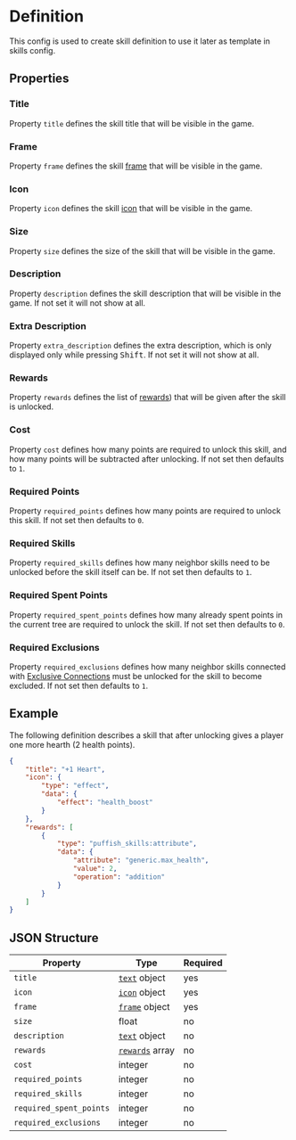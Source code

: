 # Definition

This config is used to create skill definition to use it later as template in skills config.

## Properties

### Title

Property `title` defines the skill title that will be visible in the game.

### Frame

Property `frame` defines the skill [frame](/creators/configuration/frames) that will be visible in the game.

### Icon

Property `icon` defines the skill [icon](/creators/configuration/icons) that will be visible in the game.

### Size

Property `size` defines the size of the skill that will be visible in the game.

### Description

Property `description` defines the skill description that will be visible in the game. If not set it will not show at all.

### Extra Description

Property `extra_description` defines the extra description, which is only displayed only while pressing <kbd>Shift</kbd>. If not set it will not show at all.

### Rewards

Property `rewards` defines the list of [rewards](/creators/configuration/rewards/reward)) that will be given after the skill is unlocked.

### Cost

Property `cost` defines how many points are required to unlock this skill, and how many points will be subtracted after unlocking. If not set then defaults to `1`.

### Required Points

Property `required_points` defines how many points are required to unlock this skill. If not set then defaults to `0`.

### Required Skills

Property `required_skills` defines how many neighbor skills need to be unlocked before the skill itself can be. If not set then defaults to `1`.

### Required Spent Points

Property `required_spent_points` defines how many already spent points in the current tree are required to unlock the skill. If not set then defaults to `0`.

### Required Exclusions

Property `required_exclusions` defines how many neighbor skills connected with [Exclusive Connections](/creators/configuration/connections#exclusive-connections) must be unlocked for the skill to become excluded. If not set then defaults to `1`.

## Example

The following definition describes a skill that after unlocking gives a player one more hearth (2 health points).

```json
{
	"title": "+1 Heart",
	"icon": {
		"type": "effect",
		"data": {
			"effect": "health_boost"
		}
	},
	"rewards": [
		{
			"type": "puffish_skills:attribute",
			"data": {
				"attribute": "generic.max_health",
				"value": 2,
				"operation": "addition"
			}
		}
	]
}
```

## JSON Structure

|Property|Type|Required|
|-|-|-|
|`title`|[`text`](/creators/configuration/text) object|yes|
|`icon`|[`icon`](/creators/configuration/icons) object|yes|
|`frame`|[`frame`](/creators/configuration/frames) object|yes|
|`size`|float|no|
|`description`|[`text`](/creators/configuration/text) object|no|
|`rewards`|[`rewards`](/creators/configuration/rewards/reward) array|no|
|`cost`|integer|no|
|`required_points`|integer|no|
|`required_skills`|integer|no|
|`required_spent_points`|integer|no|
|`required_exclusions`|integer|no|
